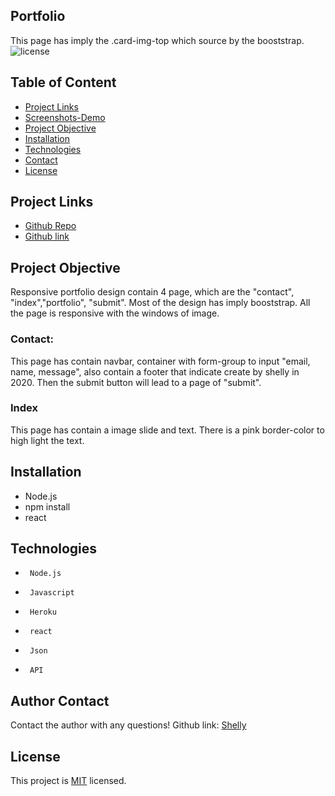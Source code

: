 
## Portfolio
This page has imply the .card-img-top which source by the booststrap.  
![license](https://img.shields.io/badge/License-MIT-yellow.svg)
## Table of Content
* [Project Links](#Project-Links)
* [Screenshots-Demo](#Screenshots)
* [Project Objective ](#Project-Objective)
* [Installation](#Installation)
* [Technologies](#Technologies)
* [Contact](#Contact)
* [License](#License)
## Project Links
* [Github Repo](https://github.com/zoeshelly-tan/portfolio)
* [Github link](https://zoeshelly-tan.github.io/portfolio/)

## Project Objective

Responsive portfolio design contain 4 page, which are the "contact", "index","portfolio", "submit". Most of the design has imply booststrap. All the page is responsive with the windows of image. 
### Contact:
This page has contain navbar, container with form-group to input "email, name, message", also contain a footer that indicate create by shelly in 2020. Then the submit button will lead to a page of "submit".

### Index
This page has contain a image slide and text. There is a pink border-color to high light the text. 

## Installation
- Node.js 
- npm install
- react

## Technologies
-      Node.js
-      Javascript
-      Heroku
-      react
-      Json
-      API

## Author Contact
Contact the author with any questions! 
Github link: [Shelly](https://github.com/zoeshelly-tan)
## License
This project is [MIT](https://choosealicense.com/licenses/MIT/) licensed.

